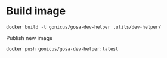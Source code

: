 # Build image

`docker build -t gonicus/gosa-dev-helper .utils/dev-helper/`

Publish new image

`docker push gonicus/gosa-dev-helper:latest`